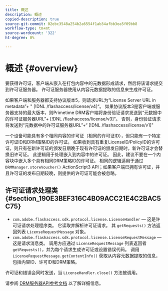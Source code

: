 ```yaml
---
title: 概述
description: 概述
copied-description: true
source-git-commit: 02ebc3548a254b2a6554f1ab34afbb3ea5f09bb8
workflow-type: tm+mt
source-wordcount: '322'
ht-degree: 0%

---
```


# 概述 {#overview}

要获得许可证，客户端从嵌入在打包内容中的元数据形成请求，然后将该请求提交到许可证服务器。 许可证服务器使用从内容元数据提取的信息来生成许可证。

如果客户端和服务器都支持协议版本5，则请求URL为“License Server URL in metadata”+ &quot; [!DNL /flashaccess/license/v4]“。 如果协议版本3是客户端或服务器支持的最大版本，则Primetime DRM客户端将身份验证请求发送到“元数据中的许可证服务器URL”+ [!DNL /flashaccess/license/v3]“。 否则，身份验证请求将发送到“元数据中的许可证服务器URL”+“ [!DNL /flashaccess/license/v1]&quot;

一个设备可能具有多个相同内容的许可证（相同的许可证ID），但只能有一个特定许可证ID和DRM策略ID的许可证。 如果收到具有重复LicenseID/PolicyID的许可证，则只有在新许可证的颁发日期晚于现有许可证的颁发日期时，新许可证才会替换旧许可证。 此逻辑用于处理嵌入到内容中的许可证。 因此，建议不要在一个内容块中嵌入多个具有相同DRM策略ID的许可证。 相同的逻辑适用于通过 `DRMManager.storeVoucher()` ActionScript3 API；如果客户端已拥有许可证，并且许可证的发布日期较晚，则提供的许可证可能会被忽略。

## 许可证请求处理类 {#section_190E3BEF316C4B09ACC21E4C2BAC5C75}

* `com.adobe.flashaccess.sdk.protocol.license.LicenseHandler`  — 这是许可证请求处理程序类。 它读取并解析许可证请求。 其 `getRequests()` 方法返回列表 `LicenseRequestMessage` 对象。
* `com.adobe.flashaccess.sdk.protocol.license.LicenseRequestMessage`  — 这是请求消息类。 调用方应通过 `LicenseRequestMessage` 列表返回者 `getRequests()`，并为每个请求生成许可证或设置错误代码。 调用 `LicenseRequestMessage.getContentInfo()` 获取从内容元数据提取的信息，包括内容ID、许可ID和DRM策略。

许可证和错误会同时发送，当 `LicenseHandler.close()` 方法被调用。

请参阅 [DRM服务器API参考文档](https://help.adobe.com/en_US/primetime/api/drm-apis/server/javadocs-flashaccess-pro/overview-summary.html) 以了解详细信息。
